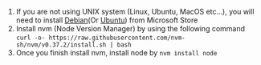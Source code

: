 1. If you are not using UNIX system (Linux, Ubuntu, MacOS etc...), you will need to install [Debian](https://www.microsoft.com/store/productId/9MSVKQC78PK6)(Or [Ubuntu](https://www.microsoft.com/store/productId/9NBLGGH4MSV6)) from Microsoft Store
2. Install nvm (Node Version Manager) by using the following command `curl -o- https://raw.githubusercontent.com/nvm-sh/nvm/v0.37.2/install.sh | bash`
3. Once you finish install nvm, install node by `nvm install node`
